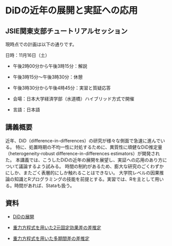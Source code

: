 # DiDの近年の展開と実証への応用

## JSIE関東支部チュートリアルセッション


現時点での計画は以下の通りです。

日時：11月16日（土）

- 午後2時00分から午後3時15分：解説
- 午後3時15分〜午後3時30分：休憩
- 午後3時30分から午後4時45分：実習と質疑応答

- 会場：日本大学経済学部（水道橋）ハイブリッド方式で開催
- 言語：日本語

  
## 講義概要

<!--

応用の分野では、計量理論的な根拠なく、DiD（difference-in-differences）の様々な技法が用いられてきた。
近年、TWFEモデル（two-way fixed effects model）をはじめとするDiDの慣例的な使用に対する批判と新しい手法の開発が急速に進んでいる。
その際たるものが、TWFEモデル（two-way fixed effects model）である。
ここ5年ほどの間に、TWFEモデルをはじめとするDiDの慣例的な使用に対する批判と新しいDiD推定法の開発が急速に進んでいる。
現在では、処置時期に不均一性がある場合、TWFEモデルによる推定値が信頼できないことに幅広い合意が得られている。
処置時期の不均一性に対処するために、多くの新しい有望なDiD（difference-in-differences）推定量が開発されている。
-->


近年、DiD（difference-in-differences）の研究が様々な側面で急速に進んでいる。
特に、処置時期の不均一性に対処するために、異質性に頑健なDiD推定量（heterogeneity-robust difference-in-differences estimators）が開発された。
本講義では、こうしたDiDの近年の展開を展望し、実証への応用のあり方について議論するよう試みる。
時間の制約があるため、膨大な研究のごくわずかにしか、またごく表層的にしか触れることはできない。
大学院レベルの因果推論の知識とRプログラミングの技能を前提とする。実習では、Rを主として用いる。時間があれば、Stataも扱う。




## 資料

- [DiDの展開](https://rpubs.com/ayumuR/Roth2023survey_short)

- [重力方程式を用いた2元固定効果差の差推定](https://rpubs.com/ayumuR/gravity_fixest_twfe)

- [重力方程式を用いた多期間差の差推定](https://rpubs.com/ayumuR/gravity_fixest_es)



